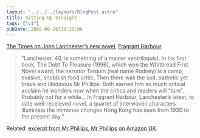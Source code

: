 ```yaml
---
layout: "../../../layouts/BlogPost.astro"
title: Sitting Up Straight
tags: ["v1"]
pubDate: 2002-06-26T18:20:06
---
```


[The Times on John Lanchester&#8217;s new novel][1], [Fragrant Harbour][2].

> &#8220;Lanchester, 40, is something of a master ventriloquist. In his first book, The Debt To Pleasure (1996), which won the Whitbread First Novel award, the narrator Tarquin (real name Rodney) is a camp, evasive, snobbish food critic. Then there was the sad, pathetic yet brave and libidinous Mr Phillips. Both earned him so much critical acclaim he wonders now when the critics and readers will &#8220;turn&#8221;. Probably not for a while&#8230; In Fragrant Harbour, Lanchester&#8217;s latest, to date well-receieved novel, a quartet of interwoven characters illuminate the immense changes Hong Kong has seen from 1930 to the present day.&#8221;

Related: [excerpt from Mr Phillips][3], [Mr Phillips on Amazon UK][4].

[1]: http://www.timesonline.co.uk/article/0,,923-337995,00.html "The Times: Tales of a harbour now fragrant with the smell of money"
[2]: http://www.amazon.co.uk/exec/obidos/ASIN/0571201768/ohsky "John Lanchester's Fragrant Harbour on amazon.co.uk"
[3]: http://www.penguinputnam.com/Book/BookDisplay/0,,0140298363,00.html?cs=0&id=0140298363&sym=EXC "Extract from John Lanchester's Mr Phillips"
[4]: http://www.amazon.co.uk/exec/obidos/ASIN/0571201717/ohsky "John Lancheter's Mr Phillips on amazon.co.uk"
